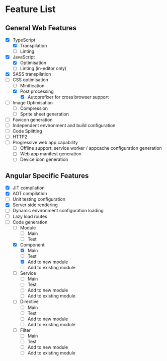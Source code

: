 # Feature List

## General Web Features

- [x] TypeScript
  - [x] Transpilation
  - [ ] Linting
- [x] JavaScript
  - [x] Optimisation
  - [ ] Linting (in-editor only)
- [x] SASS transpilation
- [ ] CSS optimisation
  - [ ] Minification
  - [x] Post processing
    - [x] Autoprefixer for cross browser support
- [ ] Image Optimisation
  - [ ] Compression
  - [ ] Sprite sheet generation
- [ ] Favicon generation
- [ ] Independent environment and build configuration
- [ ] Code Splitting
- [ ] HTTP2
- [ ] Progressive web app capability
  - [ ] Offline support: service worker / appcache configuration generation
  - [ ] Web app manifest generation
  - [ ] Device icon generation

## Angular Specific Features

- [x] JIT compilation
- [x] AOT compilation
- [ ] Unit testing configuration
- [x] Server side rendering
- [ ] Dynamic environment configuration loading
- [ ] Lazy load routes
- [ ] Code generation
  - [ ] Module
    - [ ] Main
    - [ ] Test
  - [x] Component
    - [x] Main
    - [ ] Test
    - [x] Add to new module
    - [ ] Add to existing module
  - [ ] Service
    - [ ] Main
    - [ ] Test
    - [ ] Add to new module
    - [ ] Add to existing module
  - [ ] Directive
    - [ ] Main
    - [ ] Test
    - [ ] Add to new module
    - [ ] Add to existing module
  - [ ] Filter
    - [ ] Main
    - [ ] Test
    - [ ] Add to new module
    - [ ] Add to existing module
